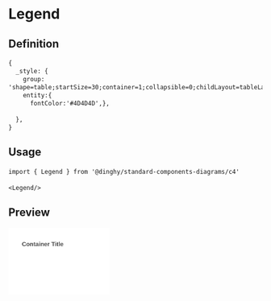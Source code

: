 # Legend

## Definition

```
{
  _style: {
    group: 'shape=table;startSize=30;container=1;collapsible=0;childLayout=tableLayout;fontSize=16;align=left;verticalAlign=top;fillColor=none;strokeColor=none;fontColor=#4D4D4D;fontStyle=1;spacingLeft=6;spacing=0;resizable=0;',
    entity:{
      fontColor:'#4D4D4D',},
    
  },
}
```

## Usage

```
import { Legend } from '@dinghy/standard-components-diagrams/c4'

<Legend/>
```

## Preview

<img src="./legend.png" width="200"/>
